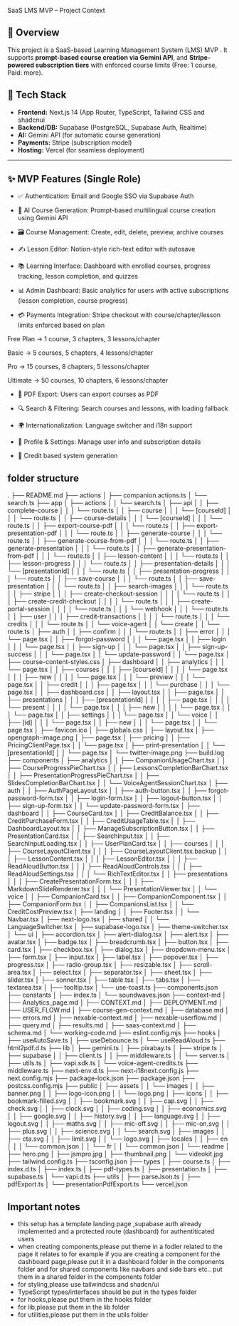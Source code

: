 SaaS LMS MVP – Project Context

## 📌 Overview

This project is a SaaS-based Learning Management System (LMS) MVP . It supports **prompt-based course creation via Gemini API**, and **Stripe-powered subscription tiers** with enforced course limits (Free: 1 course, Paid: more).

## 🧱 Tech Stack

- **Frontend:** Next.js 14 (App Router, TypeScript, Tailwind CSS and shadcnui
- **Backend/DB:** Supabase (PostgreSQL, Supabase Auth, Realtime)
- **AI:** Gemini API (for automatic course generation)
- **Payments:** Stripe (subscription model)
- **Hosting:** Vercel (for seamless deployment)

---

## ✨ MVP Features (Single Role)

- ✅ Authentication: Email and Google SSO via Supabase Auth

- 🧠 AI Course Generation: Prompt-based multilingual course creation using Gemini API

- 🗃️ Course Management: Create, edit, delete, preview, archive courses

- ✍️ Lesson Editor: Notion-style rich-text editor with autosave

- 📚 Learning Interface: Dashboard with enrolled courses, progress tracking, lesson completion, and quizzes

- 📊 Admin Dashboard: Basic analytics for users with active subscriptions (lesson completion, course progress)

- 💳 Payments Integration: Stripe checkout with course/chapter/lesson limits enforced based on plan

Free Plan → 1 course, 3 chapters, 3 lessons/chapter

Basic → 5 courses, 5 chapters, 4 lessons/chapter

Pro → 15 courses, 8 chapters, 5 lessons/chapter

Ultimate → 50 courses, 10 chapters, 6 lessons/chapter

- 📂 PDF Export: Users can export courses as PDF

- 🔍 Search & Filtering: Search courses and lessons, with loading fallback

- 🌍 Internationalization: Language switcher and i18n support

- 🧾 Profile & Settings: Manage user info and subscription details

- 🧠 Credit based system generation

## folder structure
.
├── README.md
├── actions
│   ├── companion.actions.ts
│   └── search.ts
├── app
│   ├── actions
│   │   └── search.ts
│   ├── api
│   │   ├── complete-course
│   │   │   └── route.ts
│   │   ├── course
│   │   │   └── [courseId]
│   │   │       └── route.ts
│   │   ├── course-details
│   │   │   └── [courseId]
│   │   │       └── route.ts
│   │   ├── export-course-pdf
│   │   │   └── route.ts
│   │   ├── export-presentation-pdf
│   │   │   └── route.ts
│   │   ├── generate-course
│   │   │   └── route.ts
│   │   ├── generate-course-from-pdf
│   │   │   └── route.ts
│   │   ├── generate-presentation
│   │   │   └── route.ts
│   │   ├── generate-presentation-from-pdf
│   │   │   └── route.ts
│   │   ├── lesson-content
│   │   │   └── route.ts
│   │   ├── lesson-progress
│   │   │   └── route.ts
│   │   ├── presentation-details
│   │   │   └── [presentationId]
│   │   │       └── route.ts
│   │   ├── presentation-progress
│   │   │   └── route.ts
│   │   ├── save-course
│   │   │   └── route.ts
│   │   ├── save-presentation
│   │   │   └── route.ts
│   │   ├── search-images
│   │   │   └── route.ts
│   │   ├── stripe
│   │   │   ├── create-checkout-session
│   │   │   │   └── route.ts
│   │   │   ├── create-credit-checkout
│   │   │   │   └── route.ts
│   │   │   ├── create-portal-session
│   │   │   │   └── route.ts
│   │   │   └── webhook
│   │   │       └── route.ts
│   │   ├── user
│   │   │   ├── credit-transactions
│   │   │   │   └── route.ts
│   │   │   └── credits
│   │   │       └── route.ts
│   │   └── voice-agent
│   │       └── create
│   │           └── route.ts
│   ├── auth
│   │   ├── confirm
│   │   │   └── route.ts
│   │   ├── error
│   │   │   └── page.tsx
│   │   ├── forgot-password
│   │   │   └── page.tsx
│   │   ├── login
│   │   │   └── page.tsx
│   │   ├── sign-up
│   │   │   └── page.tsx
│   │   ├── sign-up-success
│   │   │   └── page.tsx
│   │   └── update-password
│   │       └── page.tsx
│   ├── course-content-styles.css
│   ├── dashboard
│   │   ├── analytics
│   │   │   └── page.tsx
│   │   ├── courses
│   │   │   ├── [courseId]
│   │   │   │   └── page.tsx
│   │   │   ├── new
│   │   │   │   └── page.tsx
│   │   │   └── preview
│   │   │       └── page.tsx
│   │   ├── credit
│   │   │   ├── page.tsx
│   │   │   └── purchase
│   │   │       └── page.tsx
│   │   ├── dashboard.css
│   │   ├── layout.tsx
│   │   ├── page.tsx
│   │   ├── presentations
│   │   │   ├── [presentationId]
│   │   │   │   ├── page.tsx
│   │   │   │   └── present
│   │   │   │       └── page.tsx
│   │   │   ├── new
│   │   │   │   └── page.tsx
│   │   │   └── page.tsx
│   │   ├── settings
│   │   │   └── page.tsx
│   │   └── voice
│   │       ├── [id]
│   │       │   └── page.tsx
│   │       ├── new
│   │       │   └── page.tsx
│   │       └── page.tsx
│   ├── favicon.ico
│   ├── globals.css
│   ├── layout.tsx
│   ├── opengraph-image.png
│   ├── page.tsx
│   ├── pricing
│   │   ├── PricingClientPage.tsx
│   │   └── page.tsx
│   ├── print-presentation
│   │   └── [presentationId]
│   │       └── page.tsx
│   └── twitter-image.png
├── build.log
├── components
│   ├── analytics
│   │   ├── CompanionUsageChart.tsx
│   │   ├── CourseProgressPieChart.tsx
│   │   ├── LessonsCompletionBarChart.tsx
│   │   ├── PresentationProgressPieChart.tsx
│   │   ├── SlidesCompletionBarChart.tsx
│   │   └── VoiceAgentSessionChart.tsx
│   ├── auth
│   │   ├── AuthPageLayout.tsx
│   │   ├── auth-button.tsx
│   │   ├── forgot-password-form.tsx
│   │   ├── login-form.tsx
│   │   ├── logout-button.tsx
│   │   ├── sign-up-form.tsx
│   │   └── update-password-form.tsx
│   ├── dashboard
│   │   ├── CourseCard.tsx
│   │   ├── CreditBalance.tsx
│   │   ├── CreditPurchaseForm.tsx
│   │   ├── CreditUsageTable.tsx
│   │   ├── DashboardLayout.tsx
│   │   ├── ManageSubscriptionButton.tsx
│   │   ├── PresentationCard.tsx
│   │   ├── SearchInput.tsx
│   │   ├── SearchInputLoading.tsx
│   │   ├── UserPlanCard.tsx
│   │   ├── courses
│   │   │   ├── CourseLayoutClient.tsx
│   │   │   ├── CourseLayoutClient.tsx.backup
│   │   │   ├── LessonContent.tsx
│   │   │   ├── LessonEditor.tsx
│   │   │   ├── ReadAloudButton.tsx
│   │   │   ├── ReadAloudControls.tsx
│   │   │   ├── ReadAloudSettings.tsx
│   │   │   └── RichTextEditor.tsx
│   │   ├── presentations
│   │   │   ├── CreatePresentationForm.tsx
│   │   │   ├── MarkdownSlideRenderer.tsx
│   │   │   └── PresentationViewer.tsx
│   │   └── voice
│   │       ├── CompanionCard.tsx
│   │       ├── CompanionComponent.tsx
│   │       ├── CompanionForm.tsx
│   │       ├── CompanionsList.tsx
│   │       └── CreditCostPreview.tsx
│   ├── landing
│   │   ├── Footer.tsx
│   │   └── Navbar.tsx
│   ├── next-logo.tsx
│   ├── shared
│   │   └── LanguageSwitcher.tsx
│   ├── supabase-logo.tsx
│   ├── theme-switcher.tsx
│   └── ui
│       ├── accordion.tsx
│       ├── alert-dialog.tsx
│       ├── alert.tsx
│       ├── avatar.tsx
│       ├── badge.tsx
│       ├── breadcrumb.tsx
│       ├── button.tsx
│       ├── card.tsx
│       ├── checkbox.tsx
│       ├── dialog.tsx
│       ├── dropdown-menu.tsx
│       ├── form.tsx
│       ├── input.tsx
│       ├── label.tsx
│       ├── popover.tsx
│       ├── progress.tsx
│       ├── radio-group.tsx
│       ├── resizable.tsx
│       ├── scroll-area.tsx
│       ├── select.tsx
│       ├── separator.tsx
│       ├── sheet.tsx
│       ├── slider.tsx
│       ├── sonner.tsx
│       ├── table.tsx
│       ├── tabs.tsx
│       ├── textarea.tsx
│       ├── tooltip.tsx
│       └── use-toast.ts
├── components.json
├── constants
│   ├── index.ts
│   └── soundwaves.json
├── context-md
│   ├── Analytics_page.md
│   ├── CONTEXT.md
│   ├── DEPLOYMENT.md
│   ├── USER_FLOW.md
│   ├── course-gen-context.md
│   ├── database.md
│   ├── errors.md
│   ├── nexable-context.md
│   ├── nexable-userflow.md
│   ├── query.md
│   ├── results.md
│   ├── saas-context.md
│   ├── schema.md
│   └── working-code.md
├── eslint.config.mjs
├── hooks
│   ├── useAutoSave.ts
│   ├── useDebounce.ts
│   └── useReadAloud.ts
├── html2pdf.d.ts
├── lib
│   ├── gemini.ts
│   ├── pixabay.ts
│   ├── stripe.ts
│   ├── supabase
│   │   ├── client.ts
│   │   ├── middleware.ts
│   │   └── server.ts
│   ├── utils.ts
│   ├── vapi.sdk.ts
│   └── voice-agent-credits.ts
├── middleware.ts
├── next-env.d.ts
├── next-i18next.config.js
├── next.config.mjs
├── package-lock.json
├── package.json
├── postcss.config.mjs
├── public
│   ├── assets
│   │   └── images
│   │       ├── banner.png
│   │       ├── logo-icon.png
│   │       └── logo.png
│   ├── icons
│   │   ├── bookmark-filled.svg
│   │   ├── bookmark.svg
│   │   ├── cap.svg
│   │   ├── check.svg
│   │   ├── clock.svg
│   │   ├── coding.svg
│   │   ├── economics.svg
│   │   ├── google.svg
│   │   ├── history.svg
│   │   ├── language.svg
│   │   ├── logout.svg
│   │   ├── maths.svg
│   │   ├── mic-off.svg
│   │   ├── mic-on.svg
│   │   ├── plus.svg
│   │   ├── science.svg
│   │   └── search.svg
│   ├── images
│   │   ├── cta.svg
│   │   ├── limit.svg
│   │   └── logo.svg
│   ├── locales
│   │   ├── en
│   │   │   └── common.json
│   │   └── fr
│   │       └── common.json
│   └── readme
│       ├── hero.png
│       ├── jsmpro.jpg
│       ├── thumbnail.png
│       └── videokit.jpg
├── tailwind.config.ts
├── tsconfig.json
├── types
│   ├── course.ts
│   ├── index.d.ts
│   ├── index.ts
│   ├── pdf-types.ts
│   ├── presentation.ts
│   ├── supabase.ts
│   └── vapi.d.ts
├── utils
│   ├── parseJson.ts
│   ├── pdfExport.ts
│   └── presentationPdfExport.ts
└── vercel.json

## Important notes

- this setup has a template landing page ,supabase auth already implemented and a protected route (dashboard) for authentiticated users
- when creating components,please put theme in a fodler related to the page it relates to
  for example if you are creating a component for the dashboard page,please put it in a dashboard folder in the components folder and for shared components like navbars and side bars etc.. put them in a shared folder in the components folder
- for styling,please use tailwindcss and shadcn/ui
- TypeScript types/interfaces should be put in the types folder
- for hooks,please put them in the hooks folder
- for lib,please put them in the lib folder
- for utilities,please put them in the utils folder
